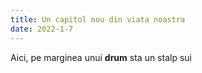 ```yaml
---
title: Un capitol nou din viata noastra
date: 2022-1-7
---
```


Aici, pe marginea unui **drum** sta un stalp sui
